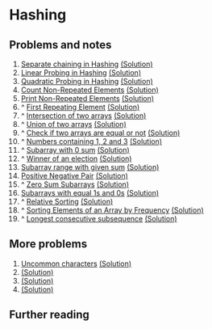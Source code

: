 # Hashing

## Problems and notes

1. [Separate chaining in Hashing](https://practice.geeksforgeeks.org/problems/separate-chaining-in-hashing/1/?track=SPCF-Hashing&batchId=154) [(Solution)]()
2. [Linear Probing in Hashing](https://practice.geeksforgeeks.org/problems/linear-probing-in-hashing/1/?track=SPCF-Hashing&batchId=154) [(Solution)]()
3. [Quadratic Probing in Hashing](https://practice.geeksforgeeks.org/problems/quadratic-probing-in-hashing/1/?track=SPCF-Hashing&batchId=154) [(Solution)]()
4. [Count Non-Repeated Elements](https://practice.geeksforgeeks.org/problems/count-distinct-elements/1/?track=SPCF-Hashing&batchId=154) [(Solution)](https://github.com/thecoducer/GeeksForGeeks_DSA_Course_Solutions/blob/master/Hashing/count_non_repeated_element.cpp)
5. [Print Non-Repeated Elements](https://practice.geeksforgeeks.org/problems/print-distinct-elements/1/?track=SPCF-Hashing&batchId=154) [(Solution)](https://github.com/thecoducer/GeeksForGeeks_DSA_Course_Solutions/blob/master/Hashing/print_non_repeated_element.cpp)
6. ^ [First Repeating Element](https://practice.geeksforgeeks.org/problems/first-repeating-element/0/?track=SPCF-Hashing&batchId=154) [(Solution)](https://github.com/thecoducer/GeeksForGeeks_DSA_Course_Solutions/blob/master/Hashing/first_repeating_element.java)
7. ^ [Intersection of two arrays](https://practice.geeksforgeeks.org/problems/intersection-of-two-arrays/0/?track=SPCF-Hashing&batchId=154) [(Solution)](https://github.com/thecoducer/GeeksForGeeks_DSA_Course_Solutions/blob/master/Hashing/intersection_arrays.cpp)
8. ^ [Union of two arrays](https://practice.geeksforgeeks.org/problems/union-of-two-arrays/0/?track=SPCF-Hashing&batchId=154) [(Solution)](https://github.com/thecoducer/GeeksForGeeks_DSA_Course_Solutions/blob/master/Hashing/union_arrays.cpp)
9. ^ [Check if two arrays are equal or not](https://practice.geeksforgeeks.org/problems/check-if-two-arrays-are-equal-or-not/0/?track=SPCF-Hashing&batchId=154) [(Solution)](https://github.com/thecoducer/GeeksForGeeks_DSA_Course_Solutions/blob/master/Hashing/two_array_equal_or_not.cpp)
10. ^ [Numbers containing 1, 2 and 3](https://practice.geeksforgeeks.org/problems/numbers-containing-1-2-and-3/0/?track=SPCF-Hashing&batchId=154) [(Solution)]()
11. ^ [Subarray with 0 sum](https://practice.geeksforgeeks.org/problems/subarray-with-0-sum/1/?track=SPCF-Hashing&batchId=154) [(Solution)](https://github.com/thecoducer/GeeksForGeeks_DSA_Course_Solutions/blob/master/Hashing/subarray_sum_zero.cpp)
12. ^ [Winner of an election](https://practice.geeksforgeeks.org/problems/winner-of-an-election-where-votes-are-represented-as-candidate-names/1/?track=SPCF-Hashing&batchId=154) [(Solution)]()
13. [Subarray range with given sum](https://practice.geeksforgeeks.org/problems/subarray-range-with-given-sum0128/1/?track=SPCF-Hashing&batchId=154) [(Solution)]()
14. [Positive Negative Pair](https://practice.geeksforgeeks.org/problems/positive-negative-pair/0/?track=SPCF-Hashing&batchId=154) [(Solution)]()
15. ^ [Zero Sum Subarrays](https://practice.geeksforgeeks.org/problems/zero-sum-subarrays/0/?track=SPCF-Hashing&batchId=154) [(Solution)]()
16. [Subarrays with equal 1s and 0s](https://practice.geeksforgeeks.org/problems/count-subarrays-with-equal-number-of-1s-and-0s/1/?track=SPCF-Hashing&batchId=154) [(Solution)]()
17. ^ [Relative Sorting](https://practice.geeksforgeeks.org/problems/relative-sorting/0/?track=SPCF-Hashing&batchId=154) [(Solution)]()
18. ^ [Sorting Elements of an Array by Frequency](https://practice.geeksforgeeks.org/problems/sorting-elements-of-an-array-by-frequency/1/?track=SPCF-Hashing&batchId=154) [(Solution)]()
19. ^ [Longest consecutive subsequence](https://practice.geeksforgeeks.org/problems/longest-consecutive-subsequence2449/1/?track=SPCF-Hashing&batchId=154) [(Solution)]()


## More problems

1. [Uncommon characters](https://practice.geeksforgeeks.org/problems/uncommon-characters/0/) [(Solution)](https://github.com/thecoducer/GeeksForGeeks_DSA_Course_Solutions/blob/master/Hashing/More/uncommon_characters.cpp)
2. []() [(Solution)]()
3. []() [(Solution)]()
4. []() [(Solution)]()


## Further reading
